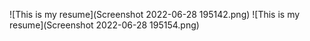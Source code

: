 ![This is my resume](Screenshot 2022-06-28 195142.png)
![This is my resume](Screenshot 2022-06-28 195154.png)
